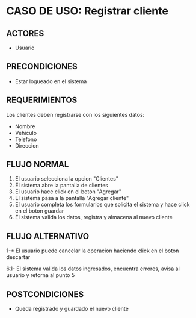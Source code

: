 # CASO DE USO: Registrar cliente

## ACTORES
- Usuario

## PRECONDICIONES
- Estar logueado en el sistema

## REQUERIMIENTOS
Los clientes deben registrarse con los siguientes datos:
- Nombre
- Vehiculo
- Telefono
- Direccion

## FLUJO NORMAL
1. El usuario selecciona la opcion "Clientes"
2. El sistema abre la pantalla de clientes
3. El usuario hace click en el boton "Agregar"
4. El sistema pasa a la pantalla "Agregar cliente"
5. El usuario completa los formularios que solicita el sistema y hace click en el boton guardar
6. El sistema valida los datos, registra y almacena al nuevo cliente

## FLUJO ALTERNATIVO
1-* El usuario puede cancelar la operacion haciendo click en el boton descartar

6.1- El sistema valida los datos ingresados, encuentra errores, avisa al usuario y retorna al punto 5

## POSTCONDICIONES
- Queda registrado y guardado el nuevo cliente
